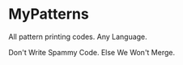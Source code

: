 # MyPatterns
All pattern printing codes. Any Language.

Don't Write Spammy Code. Else We Won't Merge.

